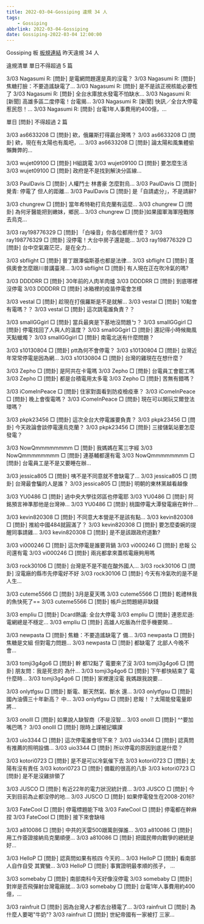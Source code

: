 ```yaml
---
title: 2022-03-04-Gossiping 違規 34 人
tags:
    - Gossiping
abbrlink: 2022-03-04-Gossiping
date: Gossiping-2022-03-04 12:00:00
---
```

Gossiping 板 [板規連結](https://www.ptt.cc/bbs/Gossiping/M.1637425085.A.07D.html)
昨天違規 34 人
<!-- more -->

違規清單
單日不得超過 5 篇

3/03 Nagasumi R: [問卦] 是電網問題還是真的沒電？
3/03 Nagasumi R: [問卦] 焦糖打臉：不要造謠缺電了…
3/03 Nagasumi R: [問卦] 是不是該正視核能必要性了
3/03 Nagasumi R: [問卦] 全台水庫放水發電不怕缺水…
3/03 Nagasumi R: [新聞] 高雄多區二度停電！台電揭…
3/03 Nagasumi R: [新聞] 快訊／全台大停電惹民怨！…
3/03 Nagasumi R: [問卦] 台電1年人事費用約400億，…

單日 [問卦] 不得超過 2 篇

3/03 as6633208 □ [問卦] 欸，俄羅斯打得贏台灣嗎？
3/03 as6633208 □ [問卦] 欸，現在有太陽也有風吧，…
3/03 as6633208 □ [問卦] 論太陽和風集體偷懶舞弊的…

3/03 wujet09100 □ [問卦] H組跳電
3/03 wujet09100 □ [問卦] 要怎麼生活
3/03 wujet09100 □ [問卦] 政府是不是找到解決分區線…

3/03 PaulDavis □ [問卦] 人權鬥士 林書豪 怎麼對烏…
3/03 PaulDavis □ [問卦] 覺青: 停電了 但人的距離…
3/03 PaulDavis □ [問卦] 是「自請處分」，不是請辭?

3/03 chungrew □ [問卦] 當年希特勒打烏克蘭有這麼…
3/03 chungrew □ [問卦] 為何牙醫能把到嫩妹，鄉民…
3/03 chungrew □ [問卦]如果國軍海軍陸戰隊去烏克…

3/03 ray198776329 □ [問卦] 「白噪音」你各位都用什麼？
3/03 ray198776329 □ [問卦] 沒停電！大台中房子還是能…
3/03 ray198776329 □ [問卦] 台中空氣霧茫茫，是在全力…

3/03 sbflight □ [問卦] 普丁跟澤倫斯基也都是法律…
3/03 sbflight □ [問卦] 蓬佩奧會怎麼跟川普講臺灣…
3/03 sbflight □ [問卦] 有人現在正在吹冷氣的嗎?

3/03 DDDDRR □ [問卦] 30年前的人肉羊肉爐
3/03 DDDDRR □ [問卦] 到底哪裡沒停電
3/03 DDDDRR □ [問卦] 冰箱裡的疫苗停電會怎樣

3/03 vestal □ [問卦] 趁現在打俄羅斯是不是就解…
3/03 vestal □ [問卦] 10點會有電嗎？？
3/03 vestal □ [問卦] 這次跳電誰負責？？

3/03 smallGGgirl □ [問卦] 當兵最爽是下基地沒問題ㄅ？
3/03 smallGGgirl □ [問卦] 停電找回了人與人的溫度？
3/03 smallGGgirl □ [問卦] 還記得小時候颱風天點蠟燭？
3/03 smallGGgirl □ [問卦] 南電北送有什麼問題？

3/03 s10130804 □ [問卦] ptt為何不會停電？
3/03 s10130804 □ [問卦] 台灣近年常常停電是因為網…
3/03 s10130804 □ [問卦] 台灣的雞現在在想什麼？

3/03 Zepho □ [問卦] 是阿共在卡電嗎
3/03 Zepho □ [問卦] 台電員工會罷工嗎
3/03 Zepho □ [問卦] 都是台積電用太多電
3/03 Zepho □ [問卦] 苦無有錯嗎？

3/03 iComeInPeace □ [問卦] 住家對面看到防疫檢疫車？
3/03 iComeInPeace □ [問卦] 晚上會復電嗎？
3/03 iComeInPeace □ [問卦] 現在可以開玩艾爾登法環嗎？

3/03 pkpk23456 □ [問卦] 這次全台大停電誰要負責？
3/03 pkpk23456 □ [問卦] 今天政論會談停電還烏克蘭？
3/03 pkpk23456 □ [問卦] 三接儲氣站要怎麼發電？

3/03 NowQmmmmmmmm □ [問卦] 我媽媽在罵三字經
3/03 NowQmmmmmmmm □ [問卦] 連基輔都還有電
3/03 NowQmmmmmmmm □ [問卦] 台電員工是不是又要睡在辦…

3/03 jessica805 □ [問卦] 咦不是不同意就不會缺電了…
3/03 jessica805 □ [問卦] 台灣最會騙的人是誰？
3/03 jessica805 □ [問卦] 明朝的東林黨越看越像

3/03 YU0486 □ [問卦] 過中央大學往郊區也停電耶
3/03 YU0486 □ [問卦] 阿銘預言神準那他是台灣神…
3/03 YU0486 □ [問卦] 桃園停電大潭發電廠在幹什…

3/03 kevin820308 □ [問卦] 不同意大本營是不是該有點…
3/03 kevin820308 □ [問卦] 推給中國484就圓滿了？
3/03 kevin820308 □ [問卦] 要怎麼委婉的提醒同事請雞…
3/03 kevin820308 □ [問卦] 是不是該跟政府道歉?

3/03 vi000246 □ [問卦] 這次停電是誰要背鍋
3/03 vi000246 □ [問卦] 悲報 公司還有電
3/03 vi000246 □ [問卦] 兩兆都拿來蓋核電廠夠用嗎

3/03 rock30106 □ [問卦] 台灣是不是不能在酸外國人…
3/03 rock30106 □ [問卦] 沒電廠的縣市先停電好不好
3/03 rock30106 □ [問卦] 今天有冷氣吹的是不是人生…

3/03 cuteme5566 □ [問卦] 3月是夏天嗎
3/03 cuteme5566 □ [問卦] 乾禮林我的魚快死了==
3/03 cuteme5566 □ [問卦] 帳戶出問題絕非缺錢

3/03 empliu □ [問卦] Dcard熱議: 全台大停電
3/03 empliu □ [問卦] 連恩尼遜:電網總是不穩定…
3/03 empliu □ [問卦] 高雄人吃飯為什麼手機要開…

3/03 newpasta □ [問卦] 焦糖：不要造謠缺電了 備…
3/03 newpasta □ [問卦] 焦糖是文組 但對電力問題…
3/03 newpasta □ [問卦] 都缺電了 北部人今晚不會…

3/03 tomji3g4go6 □ [問卦] 幹 都12點了 電要來了沒
3/03 tomji3g4go6 □ [問卦] 朋友問：我是死忠的 為什…
3/03 tomji3g4go6 □ [問卦] 下午都快結束了 電什麼時…
3/03 tomji3g4go6 □ [問卦] 家裡還沒電 我媽跟我說要…

3/03 onlytfgsu □ [問卦] 斷電、斷天然氣、斷水 還…
3/03 onlytfgsu □ [問卦] 國內油價三十年新高？ 中…
3/03 onlytfgsu □ [問卦] 悲報！？太陽能發電量即將…

3/03 onolll □ [問卦] 如果說人缺智商（不是沒智…
3/03 onolll □ [問卦] ^^要加嘴巴嗎？
3/03 onolll □ [問卦] 限時上課被記曠課

3/03 uio3344 □ [問卦] 這次停電誰會坦下來？
3/03 uio3344 □ [問卦] 認真問 有推薦的照明設備…
3/03 uio3344 □ [問卦] 所以停電的原因到底是什麼？

3/03 kotori0723 □ [問卦] 是不是可以冷氣催下去
3/03 kotori0723 □ [問卦] 太陽有沒有責任
3/03 kotori0723 □ [問卦] 備載的很高的八卦
3/03 kotori0723 □ [問卦] 是不是沒雞排領了

3/03 JUSCO □ [問卦] 有近22年的電力狀況統計資…
3/03 JUSCO □ [問卦] 今天到目前為止都沒停的地…
3/03 JUSCO □ [問卦] 如果停電發生在2008-2016?

3/03 FateCool □ [問卦] 停電標題能下啥
3/03 FateCool □ [問卦] 停電都在幹麻捏
3/03 FateCool □ [問卦] 接下來會缺啥

3/03 a810086 □ [問卦] 中共的天雷500跟萬劍彈誰…
3/03 a810086 □ [問卦] 用工作簽證接納烏克蘭順便…
3/03 a810086 □ [問卦] 把國民帶向戰爭的總統是好…

3/03 HelloP □ [問卦] 認真問如果有核四 今天的…
3/03 HelloP □ [問卦] 看南部人自作自受 其實蠻…
3/03 HelloP □ [問卦] 事實證明最孝順的孩子， …

3/03 somebaby □ [問卦] 南部南科今天好像沒停電
3/03 somebaby □ [問卦] 對岸是否飛彈射台灣電廠就…
3/03 somebaby □ [問卦] 台電1年人事費用約400億，…

3/03 rainfruit □ [問卦] 因為台灣人才都去台積電了…
3/03 rainfruit □ [問卦] 為什麼人要喝"牛奶"?
3/03 rainfruit □ [問卦] 世紀帝國有一家被打 三家…